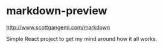 # markdown-preview

http://www.scottgangemi.com/markdown

Simple React project to get my mind around how it all works.
